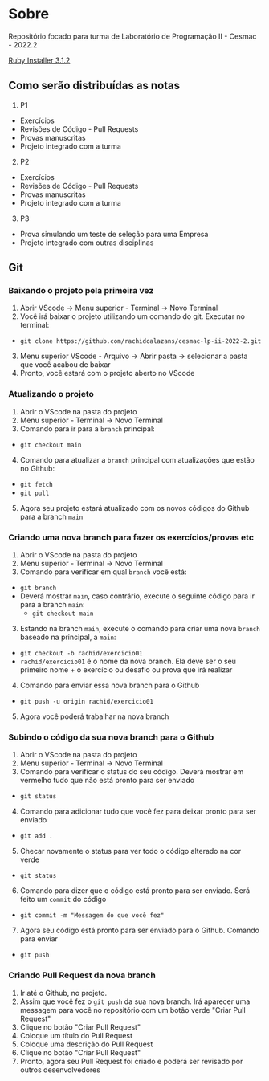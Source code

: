 # Sobre

Repositório focado para turma de Laboratório de Programação II - Cesmac - 2022.2

[Ruby Installer 3.1.2](https://github.com/oneclick/rubyinstaller2/releases/download/RubyInstaller-3.1.2-1/rubyinstaller-devkit-3.1.2-1-x64.exe)

## Como serão distribuídas as notas

1. P1
  - Exercícios
  - Revisões de Código - Pull Requests
  - Provas manuscritas
  - Projeto integrado com a turma
2. P2
  - Exercícios
  - Revisões de Código - Pull Requests
  - Provas manuscritas
  - Projeto integrado com a turma
3. P3
  - Prova simulando um teste de seleção para uma Empresa
  - Projeto integrado com outras disciplinas

## Git

### Baixando o projeto pela primeira vez

1. Abrir VScode -> Menu superior - Terminal -> Novo Terminal
2. Você irá baixar o projeto utilizando um comando do git. Executar no terminal:
  - `git clone https://github.com/rachidcalazans/cesmac-lp-ii-2022-2.git`
3. Menu superior VScode - Arquivo -> Abrir pasta -> selecionar a pasta que você acabou de baixar
4. Pronto, você estará com o projeto aberto no VScode

### Atualizando o projeto

1. Abrir o VScode na pasta do projeto
2. Menu superior - Terminal -> Novo Terminal
3. Comando para ir para a `branch` principal:
  - `git checkout main`
4. Comando para atualizar a `branch` principal com atualizações que estão no Github:
  - `git fetch`
  - `git pull`
5. Agora seu projeto estará atualizado com os novos códigos do Github para a branch `main`

### Criando uma nova branch para fazer os exercícios/provas etc

1. Abrir o VScode na pasta do projeto
2. Menu superior - Terminal -> Novo Terminal
3. Comando para verificar em qual `branch` você está:
  - `git branch`
  - Deverá mostrar `main`, caso contrário, execute o seguinte código para ir para a branch `main`:
    - `git checkout main`
3. Estando na branch `main`, execute o comando para criar uma nova `branch` baseado na principal, a `main`:
  - `git checkout -b rachid/exercicio01`
  - `rachid/exercicio01` é o nome da nova branch. Ela deve ser o seu primeiro nome + o exercício ou desafio ou prova que irá realizar
4. Comando para enviar essa nova branch para o Github
  - `git push -u origin rachid/exercicio01`
5. Agora você poderá trabalhar na nova branch

### Subindo o código da sua nova branch para o Github

1. Abrir o VScode na pasta do projeto
2. Menu superior - Terminal -> Novo Terminal
3. Comando para verificar o status do seu código. Deverá mostrar em vermelho tudo que não está pronto para ser enviado
  - `git status`
4. Comando para adicionar tudo que você fez para deixar pronto para ser enviado
  - `git add .`
5. Checar novamente o status para ver todo o código alterado na cor verde
  - `git status`
6. Comando para dizer que o código está pronto para ser enviado. Será feito um `commit` do código
  - `git commit -m "Messagem do que você fez"`
7. Agora seu código está pronto para ser enviado para o Github. Comando para enviar
  - `git push`

### Criando Pull Request da nova branch

1. Ir até o Github, no projeto.
2. Assim que você fez o `git push` da sua nova branch. Irá aparecer uma messagem para você no repositório com um botão verde "Criar Pull Request"
3. Clique no botão "Criar Pull Request"
4. Coloque um título do Pull Request
5. Coloque uma descrição do Pull Request
6. Clique no botão  "Criar Pull Request"
7. Pronto, agora seu Pull Request foi criado e poderá ser revisado por outros desenvolvedores
